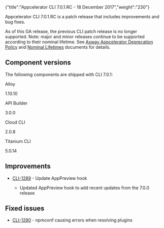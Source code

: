 {"title":"Appcelerator CLI 7.0.1.RC - 18 December 2017","weight":"230"} 

Appcelerator CLI 7.0.1.RC is a patch release that includes improvements and bug fixes.

As of this GA release, the previous CLI patch release is no longer supported. Note: major and minor releases continue to be supported according to their nominal lifetime. See [Axway Appcelerator Deprecation Policy](/docs/appc/AMPLIFY_Appcelerator_Services_Overview/Axway_Appcelerator_Deprecation_Policy/) and [Nominal Lifetimes](/docs/appc/AMPLIFY_Appcelerator_Services_Overview/Axway_Appcelerator_Product_Lifecycle/#NominalLifetimes) documents for details.

## Component versions

The following components are shipped with CLI 7.0.1:

Alloy

1.10.10

API Builder

3.0.0

Cloud CLI

2.0.8

Titanium CLI

5.0.14

## Improvements

*   [CLI-1289](https://jira.appcelerator.org/browse/CLI-1289) - Update AppPreview hook
    
    *   Updated AppPreview hook to add recent updates from the 7.0.0 release
        

## Fixed issues

*   [CLI-1290](https://jira.appcelerator.org/browse/CLI-1290) - npmconf causing errors when resolving plugins